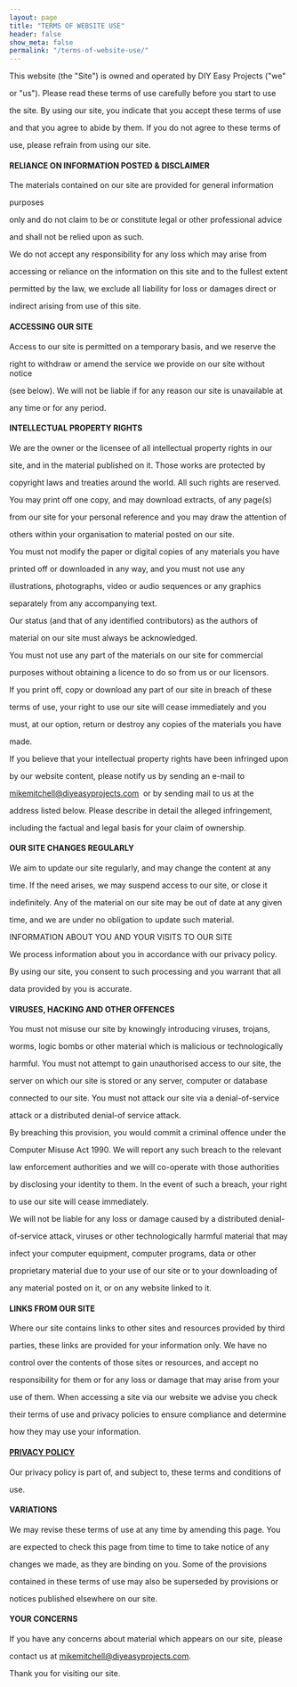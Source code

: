 ```yaml
---
layout: page
title: "TERMS OF WEBSITE USE"
header: false
show_meta: false
permalink: "/terms-of-website-use/"
---
```


This website (the "Site") is owned and operated by DIY Easy Projects ("we" 

or "us"). Please read these terms of use carefully before you start to use 

the site. By using our site, you indicate that you accept these terms of use 

and that you agree to abide by them. If you do not agree to these terms of 

use, please refrain from using our site.

#### **RELIANCE ON INFORMATION POSTED & DISCLAIMER**

The materials contained on our site are provided for general information 

purposes

only and do not claim to be or constitute legal or other professional advice 

and shall not be relied upon as such.

We do not accept any responsibility for any loss which may arise from 

accessing or reliance on the information on this site and to the fullest extent 

permitted by the law, we exclude all liability for loss or damages direct or 

indirect arising from use of this site.

#### **ACCESSING OUR SITE**

Access to our site is permitted on a temporary basis, and we reserve the 

right to withdraw or amend the service we provide on our site without notice 

(see below). We will not be liable if for any reason our site is unavailable at 

any time or for any period.

#### **INTELLECTUAL PROPERTY RIGHTS**

We are the owner or the licensee of all intellectual property rights in our 

site, and in the material published on it. Those works are protected by 

copyright laws and treaties around the world. All such rights are reserved.

You may print off one copy, and may download extracts, of any page(s) 

from our site for your personal reference and you may draw the attention of 

others within your organisation to material posted on our site.

You must not modify the paper or digital copies of any materials you have 

printed off or downloaded in any way, and you must not use any 

illustrations, photographs, video or audio sequences or any graphics 

separately from any accompanying text.

Our status (and that of any identified contributors) as the authors of 

material on our site must always be acknowledged.

You must not use any part of the materials on our site for commercial 

purposes without obtaining a licence to do so from us or our licensors.

If you print off, copy or download any part of our site in breach of these 

terms of use, your right to use our site will cease immediately and you 

must, at our option, return or destroy any copies of the materials you have 

made.

If you believe that your intellectual property rights have been infringed upon 

by our website content, please notify us by sending an e-mail to 

<a href="mailto:mikemitchelldiyeasyprojects@gmail.com">mikemitchell@diyeasyprojects.com</a>  or by sending mail to us at the 

address listed below. Please describe in detail the alleged infringement, 

including the factual and legal basis for your claim of ownership.

#### **OUR SITE CHANGES REGULARLY**

We aim to update our site regularly, and may change the content at any 

time. If the need arises, we may suspend access to our site, or close it 

indefinitely. Any of the material on our site may be out of date at any given 

time, and we are under no obligation to update such material.

INFORMATION ABOUT YOU AND YOUR VISITS TO OUR SITE

We process information about you in accordance with our privacy policy. 

By using our site, you consent to such processing and you warrant that all 

data provided by you is accurate.

#### **VIRUSES, HACKING AND OTHER OFFENCES**

You must not misuse our site by knowingly introducing viruses, trojans, 

worms, logic bombs or other material which is malicious or technologically 

harmful. You must not attempt to gain unauthorised access to our site, the 

server on which our site is stored or any server, computer or database 

connected to our site. You must not attack our site via a denial-of-service 

attack or a distributed denial-of service attack.

By breaching this provision, you would commit a criminal offence under the 

Computer Misuse Act 1990. We will report any such breach to the relevant 

law enforcement authorities and we will co-operate with those authorities 

by disclosing your identity to them. In the event of such a breach, your right 

to use our site will cease immediately.

We will not be liable for any loss or damage caused by a distributed denial-

of-service attack, viruses or other technologically harmful material that may 

infect your computer equipment, computer programs, data or other 

proprietary material due to your use of our site or to your downloading of 

any material posted on it, or on any website linked to it.

#### **LINKS FROM OUR SITE**

Where our site contains links to other sites and resources provided by third 

parties, these links are provided for your information only. We have no 

control over the contents of those sites or resources, and accept no 

responsibility for them or for any loss or damage that may arise from your 

use of them. When accessing a site via our website we advise you check 

their terms of use and privacy policies to ensure compliance and determine 

how they may use your information.

#### <a href="{{ site.url }}{{ site.baseurl }}/PrivacyPolicy/">**PRIVACY POLICY**</a>

Our privacy policy is part of, and subject to, these terms and conditions of 

use.

#### **VARIATIONS**

We may revise these terms of use at any time by amending this page. You 

are expected to check this page from time to time to take notice of any 

changes we made, as they are binding on you. Some of the provisions 

contained in these terms of use may also be superseded by provisions or 

notices published elsewhere on our site.

#### **YOUR CONCERNS**

If you have any concerns about material which appears on our site, please 

contact us at <a href="mailto:mikemitchelldiyeasyprojects@gmail.com">mikemitchell@diyeasyprojects.com</a>.

Thank you for visiting our site.